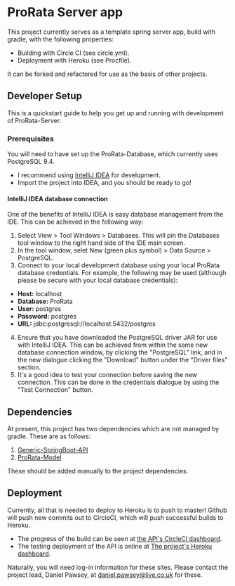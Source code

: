 # ProRata Server app #

This project currently serves as a template spring server app, build with gradle, with the following properties:

- Building with Circle CI (see circle.yml).
- Deployment with Heroku (see Procfile).

It can be forked and refactored for use as the basis of other projects.

## Developer Setup ##
This is a quickstart guide to help you get up and running with development of ProRata-Server.

### Prerequisites ###
You will need to have set up the ProRata-Database, which currently uses PostgreSQL 9.4.

- I recommend using [IntelliJ IDEA](https://download.jetbrains.com/idea/ideaIU-2016.2.4.exe) for development. 
- Import the project into IDEA, and you should be ready to go!

#### IntelliJ IDEA database connection ####
One of the benefits of IntelliJ IDEA is easy database management from the IDE. This can be achieved in the following way:

1. Select View > Tool Windows > Databases. This will pin the Databases tool window to the right hand side of the IDE main screen.
2. In the tool window, selet New (green plus symbol) > Data Source > PostgreSQL.
3. Connect to your local development database using your local ProRata database credentials. For example, the following may be used (although please be secure with your local database credentials):
  * __Host:__ localhost
  * __Database:__ ProRata
  * __User:__ postgres
  * __Password:__ postgres
  * __URL:__ jdbc:postgresql://localhost:5432/postgres
4. Ensure that you have downloaded the PostgreSQL driver JAR for use with IntelliJ IDEA. This can be achieved from within the same new database connection window, by clicking the "PostgreSQL" link, and in the new dialogue clicking the "Download" button under the "Driver files" section.
5. It's a good idea to test your connection before saving the new connection. This can be done in the credentials dialogue by using the "Test Connection" button.

## Dependencies ##
At present, this project has two dependencies which are not managed by gradle. These are as follows:

1. [Generic-SpringBoot-API](https://github.com/VGNBug/Generic-SpringBoot-API)
2. [ProRata-Model](https://github.com/VGNBug/ProRata-Model)

These should be added manually to the project dependencies.

## Deployment ##
Currently, all that is needed to deploy to Heroku is to push to master! Github will push new commits out to CircleCI, which will push successful builds to Heroku.

- The progress of the build can be seen at [the API's CircleCI dashboard](https://circleci.com/dashboard).
- The testing deployment of the API is online at [The project's Heroku dashboard](https://dashboard.heroku.com/apps).

Naturally, you will need log-in information for these sites. Please contact the project lead, Daniel Pawsey, at daniel.pawsey@live.co.uk for these.
